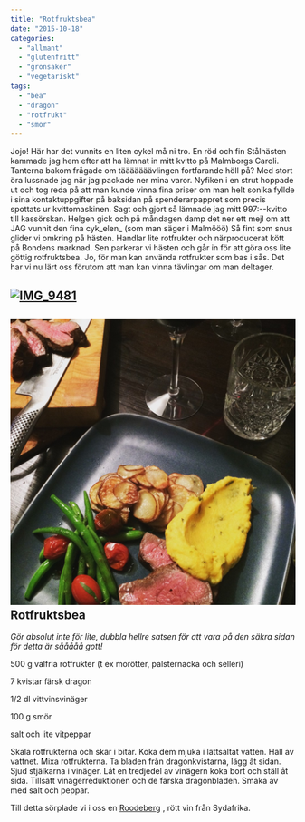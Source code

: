 ```yaml
---
title: "Rotfruktsbea"
date: "2015-10-18"
categories: 
  - "allmant"
  - "glutenfritt"
  - "gronsaker"
  - "vegetariskt"
tags: 
  - "bea"
  - "dragon"
  - "rotfrukt"
  - "smor"
---
```


Jojo! Här har det vunnits en liten cykel må ni tro. En röd och fin Stålhästen kammade jag hem efter att ha lämnat in mitt kvitto på Malmborgs Caroli. Tanterna bakom frågade om tääääääävlingen fortfarande höll på? Med stort öra lussnade jag när jag packade ner mina varor. Nyfiken i en strut hoppade ut och tog reda på att man kunde vinna fina priser om man helt sonika fyllde i sina kontaktuppgifter på baksidan på spenderarpappret som precis spottats ur kvittomaskinen. Sagt och gjort så lämnade jag mitt 997:--kvitto till kassörskan. Helgen gick och på måndagen damp det ner ett mejl om att JAG vunnit den fina cyk_elen_ (som man säger i Malmööö) Så fint som snus glider vi omkring på hästen. Handlar lite rotfrukter och närproducerat kött på Bondens marknad. Sen parkerar vi hästen och går in för att göra oss lite göttig rotfruktsbea. Jo, för man kan använda rotfrukter som bas i sås. Det har vi nu lärt oss förutom att man kan vinna tävlingar om man deltager.

## [![IMG_9481](/static/img/IMG_9481-1020x1020.jpg)](http://import.local/wp-content/uploads/2015/10/IMG_9481.jpg)

## [![IMG_9564](/static/img/IMG_9564-1020x1020.jpg)](http://import.local/wp-content/uploads/2015/10/IMG_9564.jpg)Rotfruktsbea

_Gör absolut inte för lite, dubbla hellre satsen för att vara på den säkra sidan för detta är sååååå gott!_

500 g valfria rotfrukter (t ex morötter, palsternacka och selleri)

7 kvistar färsk dragon

1/2 dl vittvinsvinäger

100 g smör

salt och lite vitpeppar

Skala rotfrukterna och skär i bitar. Koka dem mjuka i lättsaltat vatten. Häll av vattnet. Mixa rotfrukterna. Ta bladen från dragonkvistarna, lägg åt sidan. Sjud stjälkarna i vinäger. Låt en tredjedel av vinägern koka bort och ställ åt sida. Tillsätt vinägerreduktionen och de färska dragonbladen. Smaka av med salt och peppar.

Till detta sörplade vi i oss en [Roodeberg](http://www.systembolaget.se/dryck/roda-viner/roodeberg-745101) , rött vin från Sydafrika.
